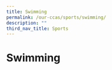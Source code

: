 ```yaml
---
title: Swimming
permalink: /our-ccas/sports/swimming/
description: ""
third_nav_title: Sports
---
```

# **Swimming**


